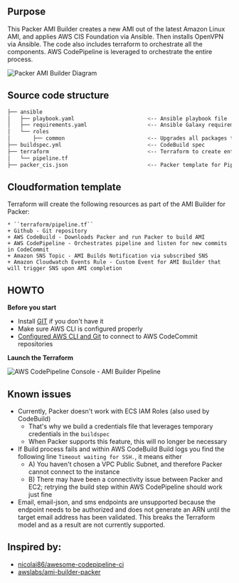 ## Purpose

This Packer AMI Builder creates a new AMI out of the latest Amazon Linux AMI, and applies AWS CIS Foundation via Ansible. Then installs OpenVPN via Ansible. The code also includes terraform to orchestrate all the components. AWS CodePipeline is leveraged to orchestrate the entire process.

![Packer AMI Builder Diagram](images/ami-builder-diagram.png)

## Source code structure

```bash
├── ansible
│   ├── playbook.yaml                       <-- Ansible playbook file
│   ├── requirements.yaml                   <-- Ansible Galaxy requirements containing Roles CIS, OpenVPN, Cloudwatch
│   └── roles
│       ├── common                          <-- Upgrades all packages through ``yum``
├── buildspec.yml                           <-- CodeBuild spec
├── terraform                               <-- Terraform to create entire pipeline
│   └── pipeline.tf
├── packer_cis.json                         <-- Packer template for Pipeline
```


## Cloudformation template

Terraform will create the following resources as part of the AMI Builder for Packer:

    * ``terraform/pipeline.tf``
    + Github - Git repository
    + AWS CodeBuild - Downloads Packer and run Packer to build AMI
    + AWS CodePipeline - Orchestrates pipeline and listen for new commits in CodeCommit
    + Amazon SNS Topic - AMI Builds Notification via subscribed SNS
    + Amazon Cloudwatch Events Rule - Custom Event for AMI Builder that will trigger SNS upon AMI completion


## HOWTO

**Before you start**

* Install [GIT](https://git-scm.com/downloads) if you don't have it
* Make sure AWS CLI is configured properly
* [Configured AWS CLI and Git](http://docs.aws.amazon.com/codecommit/latest/userguide/setting-up-https-unixes.html) to connect to AWS CodeCommit repositories

**Launch the Terraform**

![AWS CodePipeline Console - AMI Builder Pipeline](images/ami-builder-pipeline.png)

## Known issues

* Currently, Packer doesn't work with ECS IAM Roles (also used by CodeBuild)
    - That's why we build a credentials file that leverages temporary credentials in the ``buildspec``
    - When Packer supports this feature, this will no longer be necessary
* If Build process fails and within AWS CodeBuild Build logs you find the following line ``Timeout waiting for SSH.``, it means either
    - A) You haven't chosen a VPC Public Subnet, and therefore Packer cannot connect to the instance
    - B) There may have been a connectivity issue between Packer and EC2; retrying the build step within AWS CodePipeline should work just fine
* Email, email-json, and sms endpoints are unsupported because the endpoint needs to be authorized and does not generate an ARN until the target email address has been validated. This breaks the Terraform model and as a result are not currently supported.

## Inspired by:
* [nicolai86/awesome-codepipeline-ci](https://github.com/nicolai86/awesome-codepipeline-ci)
* [awslabs/ami-builder-packer](https://github.com/awslabs/ami-builder-packer)

